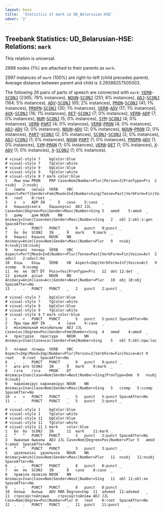 ```yaml
---
layout: base
title:  'Statistics of mark in UD_Belarusian-HSE'
udver: '2'
---
```


## Treebank Statistics: UD_Belarusian-HSE: Relations: `mark`

This relation is universal.

2998 nodes (1%) are attached to their parents as `mark`.

2997 instances of `mark` (100%) are right-to-left (child precedes parent).
Average distance between parent and child is 3.29386257505003.

The following 26 pairs of parts of speech are connected with `mark`: <tt><a href="be_hse-pos-VERB.html">VERB</a></tt>-<tt><a href="be_hse-pos-SCONJ.html">SCONJ</a></tt> (2365; 79% instances), <tt><a href="be_hse-pos-NOUN.html">NOUN</a></tt>-<tt><a href="be_hse-pos-SCONJ.html">SCONJ</a></tt> (251; 8% instances), <tt><a href="be_hse-pos-ADJ.html">ADJ</a></tt>-<tt><a href="be_hse-pos-SCONJ.html">SCONJ</a></tt> (164; 5% instances), <tt><a href="be_hse-pos-ADV.html">ADV</a></tt>-<tt><a href="be_hse-pos-SCONJ.html">SCONJ</a></tt> (65; 2% instances), <tt><a href="be_hse-pos-PRON.html">PRON</a></tt>-<tt><a href="be_hse-pos-SCONJ.html">SCONJ</a></tt> (41; 1% instances), <tt><a href="be_hse-pos-PROPN.html">PROPN</a></tt>-<tt><a href="be_hse-pos-SCONJ.html">SCONJ</a></tt> (30; 1% instances), <tt><a href="be_hse-pos-VERB.html">VERB</a></tt>-<tt><a href="be_hse-pos-ADV.html">ADV</a></tt> (17; 1% instances), <tt><a href="be_hse-pos-AUX.html">AUX</a></tt>-<tt><a href="be_hse-pos-SCONJ.html">SCONJ</a></tt> (16; 1% instances), <tt><a href="be_hse-pos-DET.html">DET</a></tt>-<tt><a href="be_hse-pos-SCONJ.html">SCONJ</a></tt> (7; 0% instances), <tt><a href="be_hse-pos-VERB.html">VERB</a></tt>-<tt><a href="be_hse-pos-ADP.html">ADP</a></tt> (7; 0% instances), <tt><a href="be_hse-pos-NUM.html">NUM</a></tt>-<tt><a href="be_hse-pos-SCONJ.html">SCONJ</a></tt> (5; 0% instances), <tt><a href="be_hse-pos-SYM.html">SYM</a></tt>-<tt><a href="be_hse-pos-SCONJ.html">SCONJ</a></tt> (4; 0% instances), <tt><a href="be_hse-pos-VERB.html">VERB</a></tt>-<tt><a href="be_hse-pos-PART.html">PART</a></tt> (4; 0% instances), <tt><a href="be_hse-pos-VERB.html">VERB</a></tt>-<tt><a href="be_hse-pos-PRON.html">PRON</a></tt> (4; 0% instances), <tt><a href="be_hse-pos-ADJ.html">ADJ</a></tt>-<tt><a href="be_hse-pos-ADV.html">ADV</a></tt> (3; 0% instances), <tt><a href="be_hse-pos-NOUN.html">NOUN</a></tt>-<tt><a href="be_hse-pos-ADV.html">ADV</a></tt> (2; 0% instances), <tt><a href="be_hse-pos-NOUN.html">NOUN</a></tt>-<tt><a href="be_hse-pos-PRON.html">PRON</a></tt> (2; 0% instances), <tt><a href="be_hse-pos-PART.html">PART</a></tt>-<tt><a href="be_hse-pos-SCONJ.html">SCONJ</a></tt> (2; 0% instances), <tt><a href="be_hse-pos-SCONJ.html">SCONJ</a></tt>-<tt><a href="be_hse-pos-SCONJ.html">SCONJ</a></tt> (2; 0% instances), <tt><a href="be_hse-pos-ADJ.html">ADJ</a></tt>-<tt><a href="be_hse-pos-CCONJ.html">CCONJ</a></tt> (1; 0% instances), <tt><a href="be_hse-pos-NOUN.html">NOUN</a></tt>-<tt><a href="be_hse-pos-PART.html">PART</a></tt> (1; 0% instances), <tt><a href="be_hse-pos-PROPN.html">PROPN</a></tt>-<tt><a href="be_hse-pos-ADV.html">ADV</a></tt> (1; 0% instances), <tt><a href="be_hse-pos-SYM.html">SYM</a></tt>-<tt><a href="be_hse-pos-PRON.html">PRON</a></tt> (1; 0% instances), <tt><a href="be_hse-pos-VERB.html">VERB</a></tt>-<tt><a href="be_hse-pos-DET.html">DET</a></tt> (1; 0% instances), <tt><a href="be_hse-pos-X.html">X</a></tt>-<tt><a href="be_hse-pos-ADV.html">ADV</a></tt> (1; 0% instances), <tt><a href="be_hse-pos-X.html">X</a></tt>-<tt><a href="be_hse-pos-SCONJ.html">SCONJ</a></tt> (1; 0% instances).


~~~ conllu
# visual-style 7	bgColor:blue
# visual-style 7	fgColor:white
# visual-style 9	bgColor:blue
# visual-style 9	fgColor:white
# visual-style 9 7 mark	color:blue
1	Яны	яны	PRON	PRP	Case=Nom|Number=Plur|Person=3|PronType=Prs	2	nsubj	2:nsubj	_
2	сышла	сысьці	VERB	VBC	Aspect=Perf|Gender=Fem|Mood=Ind|Number=Sing|Tense=Past|VerbForm=Fin|Voice=Act	0	root	0:root	_
3	з	з	ADP	IN	_	5	case	5:case	_
4	бацькоўскага	бацькоўскі	ADJ	JJL	Case=Gen|Degree=Pos|Gender=Masc|Number=Sing	5	amod	5:amod	_
5	дому	дом	NOUN	NN	Animacy=Inan|Case=Gen|Gender=Masc|Number=Sing	2	obl	2:obl:з:gen	SpaceAfter=No
6	,	,	PUNCT	PUNCT	_	9	punct	9:punct	_
7	бо	бо	SCONJ	IN	_	9	mark	9:mark	_
8	бацькі	бацька	NOUN	NN	Animacy=Anim|Case=Nom|Gender=Masc|Number=Plur	9	nsubj	9:nsubj|10:nsubj	_
9	пачалі	пачаць	VERB	VBC	Aspect=Perf|Mood=Ind|Number=Plur|Tense=Past|VerbForm=Fin|Voice=Act	2	advcl	2:advcl:бо	_
10	біць	біць	VERB	VB	Aspect=Imp|VerbForm=Inf|Voice=Act	9	xcomp	9:xcomp	_
11	яе	яе	DET	DT	Poss=Yes|PronType=Prs	12	det	12:det	_
12	дзяцей	дзіця	NOUN	NN	Animacy=Anim|Case=Acc|Gender=Neut|Number=Plur	10	obj	10:obj	SpaceAfter=No
13	.	.	PUNCT	PUNCT	_	2	punct	2:punct	_

~~~


~~~ conllu
# visual-style 7	bgColor:blue
# visual-style 7	fgColor:white
# visual-style 9	bgColor:blue
# visual-style 9	fgColor:white
# visual-style 9 7 mark	color:blue
1	«	«	PUNCT	PUNCT	_	5	punct	5:punct	SpaceAfter=No
2	Пры	пры	ADP	IN	_	4	case	4:case	_
3	мінімальнай	мінімальны	ADJ	JJL	Case=Loc|Degree=Pos|Gender=Fem|Number=Sing	4	amod	4:amod	_
4	прастудзе	прастуда	NOUN	NN	Animacy=Inan|Case=Loc|Gender=Fem|Number=Sing	5	obl	5:obl:пры:loc	_
5	лічыце	лічыць	VERB	VBC	Aspect=Imp|Mood=Imp|Number=Plur|Person=2|VerbForm=Fin|Voice=Act	0	root	0:root	SpaceAfter=No
6	,	,	PUNCT	PUNCT	_	9	punct	9:punct	_
7	што	што	SCONJ	IN	_	9	mark	9:mark	_
8	гэта	гэта	PRON	DT	Animacy=Inan|Case=Nom|Gender=Neut|Number=Sing|PronType=Dem	9	nsubj	9:nsubj	_
9	каранавірус	каранавірус	NOUN	NN	Animacy=Inan|Case=Nom|Gender=Masc|Number=Sing	5	ccomp	5:ccomp	SpaceAfter=No
10	»	»	PUNCT	PUNCT	_	5	punct	5:punct	SpaceAfter=No
11	.	.	PUNCT	PUNCT	_	5	punct	5:punct	_

~~~


~~~ conllu
# visual-style 1	bgColor:blue
# visual-style 1	fgColor:white
# visual-style 11	bgColor:blue
# visual-style 11	fgColor:white
# visual-style 11 1 mark	color:blue
1	Бо	бо	SCONJ	IN	_	11	mark	11:mark	_
2	“	“	PUNCT	PUNCT	_	3	punct	3:punct	SpaceAfter=No
3	бывалыя	бывалы	ADJ	JJL	Case=Nom|Degree=Pos|Number=Plur	5	amod	5:amod	SpaceAfter=No
4	”	”	PUNCT	PUNCT	_	3	punct	3:punct	_
5	удзельнікі	удзельнік	NOUN	NN	Animacy=Anim|Case=Nom|Gender=Masc|Number=Plur	11	nsubj	11:nsubj	SpaceAfter=No
6	,	,	PUNCT	PUNCT	_	8	punct	8:punct	_
7	як	як	SCONJ	IN	_	8	case	8:case	_
8	правіла	правіла	NOUN	NN	Animacy=Inan|Case=Nom|Gender=Neut|Number=Sing	11	obl	11:obl:як	SpaceAfter=No
9	,	,	PUNCT	PUNCT	_	8	punct	8:punct	_
10	больш	больш	ADV	RBR	Degree=Cmp	11	advmod	11:advmod	_
11	стрэсаўстойлівыя	стрэсаўстойлівы	ADJ	JJL	Case=Nom|Degree=Pos|Number=Plur	0	root	0:root	SpaceAfter=No
12	.	.	PUNCT	PUNCT	_	11	punct	11:punct	_

~~~


